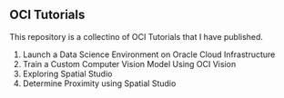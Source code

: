 ## OCI Tutorials

This repository is a collectino of OCI Tutorials that I have published.

1. Launch a Data Science Environment on Oracle Cloud Infrastructure
2. Train a Custom Computer Vision Model Using OCI Vision 
3. Exploring Spatial Studio
4. Determine Proximity using Spatial Studio


